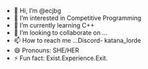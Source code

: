 - 👋 Hi, I’m @ecjbg
- 👀 I’m interested in Competitive Programming
- 🌱 I’m currently learning C++
- 💞️ I’m looking to collaborate on ...
- 📫 How to reach me ...Discord- katana_lorde
- 😄 Pronouns: SHE/HER
- ⚡ Fun fact: Exist.Experience.Exit.

<!---
ecjbg/ecjbg is a ✨ special ✨ repository because its `README.md` (this file) appears on your GitHub profile.
You can click the Preview link to take a look at your changes.
--->
